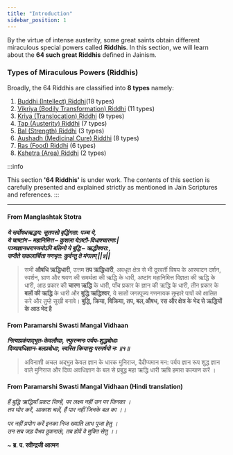 ```yaml
---
title: "Introduction"
sidebar_position: 1
---
```



By the virtue of intense austerity, some great saints obtain different miraculous special powers called **Riddhis**. In this section, we will learn about the **64 such great Riddhis** defined in Jainism.

### Types of Miraculous Powers (Riddhis)

Broadly, the 64 Riddhis are classified into **8 types** namely:
1. [Buddhi (Intellect) Riddhi](./Buddhi_Riddhi.md)(18 types)
2. [Vikriya (Bodily Transformation) Riddhi](./Vikriya_Riddhi.md) (11 types)
3. [Kriya (Translocation) Riddhi](./Kriya_Riddhi.md) (9 types)
4. [Tap (Austerity) Riddhi](./Tap_Riddhi.md) (7 types)
5. [Bal (Strength) Riddhi](./Bal_Riddhi.md) (3 types)
6. [Aushadh (Medicinal Cure) Riddhi](./Aushadh_Riddhi.md) (8 types)
7. [Ras (Food) Riddhi](./Ras_Riddhi.md) (6 types)
8. [Kshetra (Area) Riddhi](./Kshetra_Riddhi.md) (2 types) 

:::info

This section **'64 Riddhis'** is under work. The contents of this section is carefully presented and explained strictly as mentioned in Jain Scriptures and references.
:::

---
#### From Manglashtak Stotra

***ये सर्वोषधऋद्धय: सुतपसो वृद्धिंगता: पञ्च ये,*** <br/>
***ये चाष्टांग – महानिमित्त – कुशला येऽष्टौ-विधाश्चारणा:|***<br/>
***पञ्चज्ञानधरास्त्रयोऽपि बलिनो ये बुद्धि – ऋद्धीश्वरा:,***<br/>
***सप्तैते सकलार्चिता गणभृत: कुर्वन्तु ते मंगलम् ||४||***<br/>

> सभी **औषधि ऋद्धिधारी**, उत्तम **तप ऋद्धिधारी**, अवधृत क्षेत्र से भी दूरवर्ती विषय के आस्वादन दर्शन, स्पर्शन, घ्राण और श्रवण की समर्थता की ऋद्धि के धारी, अष्टांग महानिमित्त विज्ञता की ऋद्धि के धारी, आठ प्रकार की **चारण ऋद्धि** के धारी, पाँच प्रकार के ज्ञान की ऋद्धि के धारी, तीन प्रकार के **बलों की ऋद्धि** के धारी और **बुद्धि ऋद्धिश्वर**, ये सातों जगत्पूज्य गणनायक तुम्हारे पापों को क्षालित करे और तुम्हे सुखी बनावे।  **बुद्धि, क्रिया, विक्रिया, तप, बल,औषध, रस और क्षेत्र के भेद से ऋद्धियों के आठ भेद है**

#### From Paramarshi Swasti Mangal Vidhaan

***नित्याप्रकंपाद्भुत-केवलौघाः, स्फुरन्मनः पर्यय-शुद्धबोधाः*** <br/>
***दिव्यावधिज्ञान-बलप्रबोधाः, स्वस्ति क्रियासुः परमर्षयो नः ॥१॥***

> अविनाशी अचल अद्भुत केवल ज्ञान के धारक मुनिराज, दैदीप्यमान मन: पर्यय ज्ञान रूप शुद्ध ज्ञान वाले मुनिराज और दिव्य अवधिज्ञान के बल से प्रबुद्ध महा ऋद्धि धारी ऋषि हमारा कल्याण करें ।


#### From Paramarshi Swasti Mangal Vidhaan (Hindi translation)

*हैं बुद्धि ऋद्धियाँ प्रकट जिन्हें, पर लक्ष्य नहीं उन पर जिनका ।* <br/>
*तप घोर करें, आकाश चलें, हैं पार नहीं जिनके बल का ।।*

*पर नहीं प्रयोग करें इनका निज ख्याति लाभ पूजा हेतु ।* <br/>
*उन सब जड़ वैभव ठुकराऊं, तब होवें वे मुक्ति सेतु ।।*

~ **ब्र. प. रवीन्द्रजी आत्मन**
